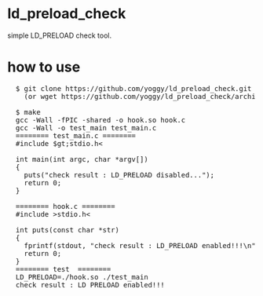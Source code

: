ld_preload_check
==================
simple LD_PRELOAD check tool.

how to use
==================
<pre>
  $ git clone https://github.com/yoggy/ld_preload_check.git
    (or wget https://github.com/yoggy/ld_preload_check/archive/master.zip)

  $ make
  gcc -Wall -fPIC -shared -o hook.so hook.c
  gcc -Wall -o test_main test_main.c
  ======== test_main.c ========
  #include $gt;stdio.h&lt;
  
  int main(int argc, char *argv[])
  {
  	puts("check result : LD_PRELOAD disabled...");
  	return 0;
  }
  
  ======== hook.c ========
  #include &gt;stdio.h&lt;
  
  int puts(const char *str)
  {
  	fprintf(stdout, "check result : LD_PRELOAD enabled!!!\n");
  	return 0;
  }
  ======== test  ========
  LD_PRELOAD=./hook.so ./test_main
  check result : LD_PRELOAD enabled!!!
</pre>
